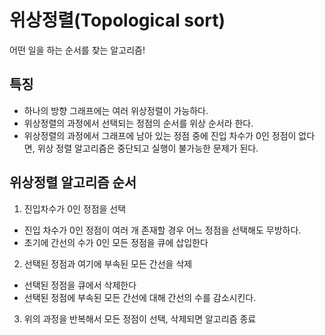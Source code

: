 # 위상정렬(Topological sort)

어떤 일을 하는 순서를 찾는 알고리즘!

## 특징

- 하나의 방향 그래프에는 여러 위상정렬이 가능하다.
- 위상정렬의 과정에서 선택되는 정점의 순서를 위상 순서라 한다.
- 위상정렬의 과정에서 그래프에 남아 있는 정점 중에 진입 차수가 0인 정점이 없다면, 위상 정렬 알고리즘은 중단되고 실행이 불가능한 문제가 된다.

## 위상정렬 알고리즘 순서

1. 진입차수가 0인 정점을 선택
 - 진입 차수가 0인 정점이 여러 개 존재할 경우 어느 정점을 선택해도 무방하다.
 - 초기에 간선의 수가 0인 모든 정점을 큐에 삽입한다
2. 선택된 정점과 여기에 부속된 모든 간선을 삭제
 - 선택된 정점을 큐에서 삭제한다
 - 선택된 정점에 부속된 모든 간선에 대해 간선의 수를 감소시킨다.
3. 위의 과정을 반복해서 모든 정점이 선택, 삭제되면 알고리즘 종료
